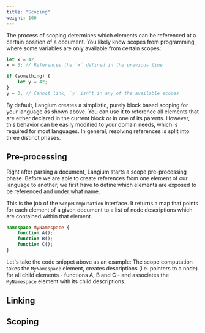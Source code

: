 ```yaml
---
title: "Scoping"
weight: 100
---
```


The process of scoping determines which elements can be referenced at a certain position of a document. You likely know scopes from programming, where some variables are only available from certain scopes:

```ts
let x = 42;
x = 3; // References the `x` defined in the previous line

if (something) {
    let y = 42;
}
y = 3; // Cannot link, `y` isn't in any of the available scopes
```

By default, Langium creates a simplistic, purely block based scoping for your language as shown above. You can use it to reference all elements that are either declared in the current block or in one of its parents.
However, this behavior can be easily modified to your domain needs, which is required for most languages. In general, resolving references is split into three distinct phases.

## Pre-processing

Right after parsing a document, Langium starts a scope pre-processing phase. Before we are able to create references from one element of our language to another, we first have to define which elements are exposed to be referenced and under what name.

This is the job of the `ScopeComputation` interface. It returns a map that points for each element of a given document to a list of node descriptions which are contained within that element.

```ts
namespace MyNamespace {
    function A();
    function B();
    function C();
}
```

Let's take the code snippet above as an example: The scope computation takes the `MyNamespace` element, creates descriptions (i.e. pointers to a node) for all child elements - functions A, B and C - and associates the `MyNamespace` element with its child descriptions.

## Linking

## Scoping
